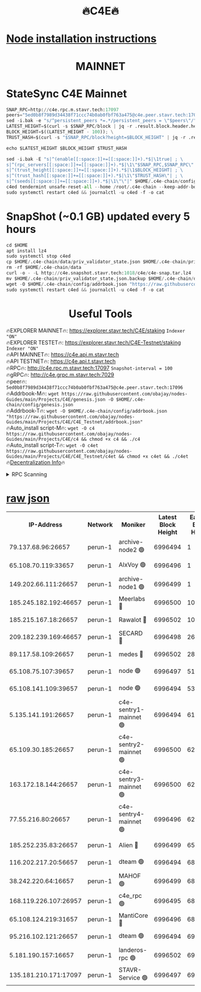 <h1 align="center"> 🔥C4E🔥</h1>

[Node installation instructions](https://github.com/obajay/nodes-Guides/tree/main/Projects/C4E)
=

<h1 align="center"> MAINNET</h1>

# StateSync C4E Mainnet
```python
SNAP_RPC=http://c4e.rpc.m.stavr.tech:17097
peers="5ed0b8f7989d34438f71ccc74b0ab0fbf763a475@c4e.peer.stavr.tech:17096"
sed -i.bak -e "s/^persistent_peers *=.*/persistent_peers = \"$peers\"/" $HOME/.c4e-chain/config/config.toml
LATEST_HEIGHT=$(curl -s $SNAP_RPC/block | jq -r .result.block.header.height); \
BLOCK_HEIGHT=$((LATEST_HEIGHT - 100)); \
TRUST_HASH=$(curl -s "$SNAP_RPC/block?height=$BLOCK_HEIGHT" | jq -r .result.block_id.hash)

echo $LATEST_HEIGHT $BLOCK_HEIGHT $TRUST_HASH

sed -i.bak -E "s|^(enable[[:space:]]+=[[:space:]]+).*$|\1true| ; \
s|^(rpc_servers[[:space:]]+=[[:space:]]+).*$|\1\"$SNAP_RPC,$SNAP_RPC\"| ; \
s|^(trust_height[[:space:]]+=[[:space:]]+).*$|\1$BLOCK_HEIGHT| ; \
s|^(trust_hash[[:space:]]+=[[:space:]]+).*$|\1\"$TRUST_HASH\"| ; \
s|^(seeds[[:space:]]+=[[:space:]]+).*$|\1\"\"|" $HOME/.c4e-chain/config/config.toml
c4ed tendermint unsafe-reset-all --home /root/.c4e-chain --keep-addr-book
sudo systemctl restart c4ed && journalctl -u c4ed -f -o cat
```
# SnapShot (~0.1 GB) updated every 5 hours
```python
cd $HOME
apt install lz4
sudo systemctl stop c4ed
cp $HOME/.c4e-chain/data/priv_validator_state.json $HOME/.c4e-chain/priv_validator_state.json.backup
rm -rf $HOME/.c4e-chain/data
curl -o - -L http://c4e.snapshot.stavr.tech:1018/c4e/c4e-snap.tar.lz4 | lz4 -c -d - | tar -x -C $HOME/.c4e-chain --strip-components 2
mv $HOME/.c4e-chain/priv_validator_state.json.backup $HOME/.c4e-chain/data/priv_validator_state.json
wget -O $HOME/.c4e-chain/config/addrbook.json "https://raw.githubusercontent.com/obajay/nodes-Guides/main/Projects/C4E/addrbook.json"
sudo systemctl restart c4ed && journalctl -u c4ed -f -o cat
```
 <h1 align="center"> Useful Tools</h1>

🔥EXPLORER MAINNET🔥:  https://explorer.stavr.tech/C4E/staking            `Indexer "ON"` \
🔥EXPLORER TESTET🔥:   https://explorer.stavr.tech/C4E-Testnet/staking     `Indexer "ON"` \
🔥API MAINNET🔥:       https://c4e.api.m.stavr.tech \
🔥API TESTNET🔥:       https://c4e.api.t.stavr.tech \
🔥RPC🔥:               http://c4e.rpc.m.stavr.tech:17097                  `Snapshot-interval = 100` \
🔥gRPC🔥:              http://c4e.grpc.m.stavr.tech:7029 \
🔥peer🔥:              `5ed0b8f7989d34438f71ccc74b0ab0fbf763a475@c4e.peer.stavr.tech:17096` \
🔥Addrbook-M🔥:    ```wget https://raw.githubusercontent.com/obajay/nodes-Guides/main/Projects/C4E/genesis.json -O $HOME/.c4e-chain/config/genesis.json``` \
🔥Addrbook-T🔥:    ```wget -O $HOME/.c4e-chain/config/addrbook.json "https://raw.githubusercontent.com/obajay/nodes-Guides/main/Projects/C4E/C4E_Testnet/addrbook.json"``` \
🔥Auto_install script-M🔥: ```wget -O c4 https://raw.githubusercontent.com/obajay/nodes-Guides/main/Projects/C4E/c4 && chmod +x c4 && ./c4``` \
🔥Auto_install script-T🔥: ```wget -O c4et https://raw.githubusercontent.com/obajay/nodes-Guides/main/Projects/C4E/C4E_Testnet/c4et && chmod +x c4et && ./c4et``` \
🔥[Decentralization Info](https://github.com/obajay/StateSync-snapshots/tree/main/Projects/C4E/Decentralization)🔥




<details>
<summary>RPC Scanning</summary>

<h2 align="center"> We scan nodes in real time every 4 hours. And we provide the final result of RPC endpoints.
We cannot influence the operation of these nodes in any way. </h2>


```python
If Voting Power is higher than 0 --> then the Node is a validator of the network and may be subject to attack and be a potential threat to the chain.
```
```python
We marked such validators with a red symbol
```

</details>

[raw json](https://rpc-check.c4e.stavr.tech/c4e/rpc-c4e-result.json)
=



<table><tr><th>IP-Address</th><th>Network</th><th>Moniker</th><th>Latest Block Height</th><th>Earliest Block Height</th><th>Catching Up</th><th>Tx Index</th><th>Voting Power</th><th>Scan Time</th></tr><tr><td>79.137.68.96:26657</td><td>perun-1</td><td>archive-node2 🟢</td><td>6996494</td><td>1</td><td>False</td><td>on</td><td>0</td><td>2024-02-02T06:24:51.258284758UTC</td></tr><tr><td>65.108.70.119:33657</td><td>perun-1</td><td>AlxVoy 🟢</td><td>6996496</td><td>1</td><td>False</td><td>on</td><td>0</td><td>2024-02-02T06:25:05.155927480UTC</td></tr><tr><td>149.202.66.111:26657</td><td>perun-1</td><td>archive-node1 🟢</td><td>6996499</td><td>1</td><td>False</td><td>on</td><td>0</td><td>2024-02-02T06:25:21.280734696UTC</td></tr><tr><td>185.245.182.192:46657</td><td>perun-1</td><td>Meerlabs 🔴</td><td>6996500</td><td>1051501</td><td>False</td><td>on</td><td>527310</td><td>2024-02-02T06:25:28.695446120UTC</td></tr><tr><td>185.215.167.18:26657</td><td>perun-1</td><td>Rawalot 🔴</td><td>6996502</td><td>1090501</td><td>False</td><td>on</td><td>701423</td><td>2024-02-02T06:25:40.646759778UTC</td></tr><tr><td>209.182.239.169:46657</td><td>perun-1</td><td>SECARD 🔴</td><td>6996498</td><td>2616101</td><td>False</td><td>off</td><td>1136703</td><td>2024-02-02T06:25:16.462574565UTC</td></tr><tr><td>89.117.58.109:26657</td><td>perun-1</td><td>medes 🔴</td><td>6996502</td><td>2826001</td><td>False</td><td>off</td><td>1484927</td><td>2024-02-02T06:25:35.861442360UTC</td></tr><tr><td>65.108.75.107:39657</td><td>perun-1</td><td>node 🟢</td><td>6996497</td><td>5198801</td><td>False</td><td>on</td><td>0</td><td>2024-02-02T06:25:07.557379287UTC</td></tr><tr><td>65.108.141.109:39657</td><td>perun-1</td><td>node 🟢</td><td>6996494</td><td>5303301</td><td>False</td><td>on</td><td>0</td><td>2024-02-02T06:24:53.699570385UTC</td></tr><tr><td>5.135.141.191:26657</td><td>perun-1</td><td>c4e-sentry1-mainnet 🟢</td><td>6996494</td><td>6198001</td><td>False</td><td>on</td><td>0</td><td>2024-02-02T06:24:50.348433853UTC</td></tr><tr><td>65.109.30.185:26657</td><td>perun-1</td><td>c4e-sentry2-mainnet 🟢</td><td>6996500</td><td>6238301</td><td>False</td><td>on</td><td>0</td><td>2024-02-02T06:25:28.271615020UTC</td></tr><tr><td>163.172.18.144:26657</td><td>perun-1</td><td>c4e-sentry3-mainnet 🟢</td><td>6996500</td><td>6239001</td><td>False</td><td>on</td><td>0</td><td>2024-02-02T06:25:29.326408257UTC</td></tr><tr><td>77.55.216.80:26657</td><td>perun-1</td><td>c4e-sentry4-mainnet 🟢</td><td>6996496</td><td>6241001</td><td>False</td><td>on</td><td>0</td><td>2024-02-02T06:25:04.822138059UTC</td></tr><tr><td>185.252.235.83:26657</td><td>perun-1</td><td>Alien 🔴</td><td>6996499</td><td>6502501</td><td>False</td><td>on</td><td>1136761</td><td>2024-02-02T06:25:21.603148267UTC</td></tr><tr><td>116.202.217.20:56657</td><td>perun-1</td><td>dteam 🟢</td><td>6996494</td><td>6800901</td><td>False</td><td>on</td><td>0</td><td>2024-02-02T06:24:50.587362754UTC</td></tr><tr><td>38.242.220.64:16657</td><td>perun-1</td><td>MAHOF 🟢</td><td>6996499</td><td>6885501</td><td>False</td><td>on</td><td>0</td><td>2024-02-02T06:25:18.820701368UTC</td></tr><tr><td>168.119.226.107:26957</td><td>perun-1</td><td>c4e_rpc 🟢</td><td>6996495</td><td>6896495</td><td>False</td><td>on</td><td>0</td><td>2024-02-02T06:24:58.021049270UTC</td></tr><tr><td>65.108.124.219:31657</td><td>perun-1</td><td>MantiCore 🔴</td><td>6996496</td><td>6896496</td><td>False</td><td>off</td><td>193345</td><td>2024-02-02T06:25:04.484556522UTC</td></tr><tr><td>95.216.102.121:26657</td><td>perun-1</td><td>dteam 🟢</td><td>6996494</td><td>6987001</td><td>False</td><td>on</td><td>0</td><td>2024-02-02T06:24:50.904086760UTC</td></tr><tr><td>5.181.190.157:16657</td><td>perun-1</td><td>landeros-rpc 🟢</td><td>6996502</td><td>6994001</td><td>False</td><td>on</td><td>0</td><td>2024-02-02T06:25:40.328405043UTC</td></tr><tr><td>135.181.210.171:17097</td><td>perun-1</td><td>STAVR-Service 🟢</td><td>6996497</td><td>6994501</td><td>False</td><td>on</td><td>0</td><td>2024-02-02T06:25:07.868099421UTC</td></tr></table>
